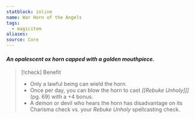 ```yaml
---
statblock: inline
name: War Horn of the Angels
tags:
  - magicitem
aliases: 
source: Core
---
```

#### *An opalescent ox horn capped with a golden mouthpiece.*

>[!check] Benefit
>- Only a lawful being can wield the horn.
>- Once per day, you can blow the horn to cast *[[Rebuke Unholy]]]* (pg. 69) with a +4 bonus.
>- A demon or devil who hears the horn has disadvantage on its Charisma check vs. your *Rebuke Unholy* spellcasting check.

